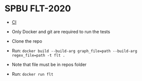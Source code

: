 # SPBU FLT-2020
 - [CI](https://travis-ci.com/github/AlanGamaonov/spbu-gdb2020)

 - Only Docker and git are required to run the tests
 - Clone the repo 
 - Run:
    `docker build --build-arg graph_file=path --build-arg regex_file=path -t flt .`
 - Note that file must be in repos folder
 - Run:
    `docker run flt`
